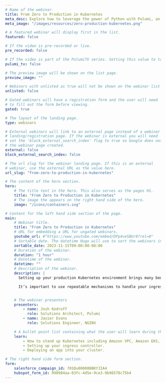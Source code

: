 ```yaml
---
# Name of the webinar.
title: From Zero to Production in Kubernetes
meta_desc: Explore how to leverage the power of Python with Pulumi, an infrastructure as code platform to define and manage your Kubernetes deployments.
meta_image: "/images/resources/zero-production-kubernetes.png"

# A featured webinar will display first in the list.
featured: false

# If the video is pre-recorded or live.
pre_recorded: false

# If the video is part of the PulumiTV series. Setting this value to true will list the video in the "PulumiTV" section.
pulumi_tv: false

# The preview image will be shown on the list page.
preview_image: ""

# Webinars with unlisted as true will not be shown on the webinar list
unlisted: false

# Gated webinars will have a registration form and the user will need
# to fill out the form before viewing.
gated: true

# The layout of the landing page.
type: webinars

# External webinars will link to an external page instead of a webinar
# landing/registration page. If the webinar is external you will need
# set the 'block_external_search_index' flag to true so Google does not index
# the webinar page created.
external: false
block_external_search_index: false

# The url slug for the webinar landing page. If this is an external
# webinar, use the external URL as the value here.
url_slug: "from-zero-to-production-in-kubernetes"

# The content of the hero section.
hero:
    # The title text in the hero. This also serves as the pages H1.
    title: "From Zero to Production in Kubernetes"
    # The image the appears on the right hand side of the hero.
    image: "/icons/containers.svg"

# Content for the left hand side section of the page.
main:
    # Webinar title.
    title: "From Zero to Production in Kubernetes"
    # URL for embedding a URL for ungated webinars.
    youtube_url: #"https://www.youtube.com/embed/DPp4veSBUr0?rel=0"
    # Sortable date. The datetime Hugo will use to sort the webinars in date order.
    sortable_date: 2023-11-15T09:00:00-08:00
    # Duration of the webinar.
    duration: "1 hour"
    # Datetime of the webinar.
    datetime: ""
    # Description of the webinar.
    description: |
      Setting up your production Kubernetes environment brings many benefits including scalability and portability for your applications. Before you reach production, It’s important to understand key Kubernetes concepts and architectures available to keep your clusters secure and scalable. Ingress controllers are vital parts of any Kubernetes platform and NGINX ingress controller provides the best-in-class traffic management solution for cloud native apps and containerized environments.

      It’s important to use repeatable mechanisms to handle your ingress objects and controller deployments. Adopting infrastructure as code provides a mechanism to easily deploy production-ready applications in a repeatable manner. In this livestream, we’ll explore how to leverage the power of Python with Pulumi, an infrastructure as code platform to define and manage your Kubernetes deployments and build powerful abstractions that make getting to production easier than ever before.


    # The webinar presenters
    presenters:
        - name: Josh Kodroff
          role: Solutions Architect, Pulumi
        - name: Javier Evans
          role: Solutions Engineer, NGINX

    # A bullet point list containing what the user will learn during the webinar.
    learn:
        - How to stand up Kubernetes including Amazon VPC, Amazon EKS, and other dependencies.
        - Setting up your ingress controller.
        - Deploying an app into your cluster.

# The right hand side form section.
form:
    salesforce_campaign_id: 701Du000000BKYJIA4
    hubspot_form_id: 998984aa-03fc-4d5e-9ce3-9b96578c75b4
---
```

